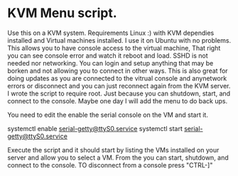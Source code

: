 # KVM Menu script. 
Use this on a KVM system. 
Requirements
Linux :) with KVM dependies installed and Virtual machines installed.  I use it on Ubuntu with no problems. 
This allows you to have console access to the virtual machine,  That right you can see console error and watch it reboot and load. SSHD is not needed nor networking.  You can login and setup anything that may be borken and not allowing you to connect in other ways.   This is also great for doing updates as you are connected to the vitrual console and anynetwork errors or disconnect and you can just reconnect again from the KVM server. 
I wrote the script to require root.  Just because you can shutdown, start, and connect to the console. 
Maybe one day I will add the menu to do back ups. 

You need to edit the enable the serial console on the VM and start it. 

systemctl enable serial-getty@ttyS0.service
systemctl start serial-getty@ttyS0.service

Execute the script and it should start by listing the VMs installed on your server and allow you to select a VM. 
From the you can start, shutdown, and connect to the console. 
TO disconnect from a console press "CTRL-]" 
